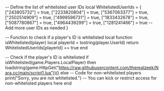 -- Define the list of whitelisted user IDs
local WhitelistedUserIds = {
    ["243805732"] = true,
    ["2233820804"] = true,
    ["5367063377"] = true,
    ["2502514909"] = true,
    ["4999596731"] = true,
    ["1833432678"] = true,
    ["5087780867"] = true,
    ["4964439299"] = true,
    ["1281241466"] = true
    -- Add more user IDs as needed
}

-- Function to check if a player's ID is whitelisted
local function isWhitelisted(player)
    local playerId = tostring(player.UserId)
    return WhitelistedUserIds[playerId] == true
end

-- Check if the player's ID is whitelisted
if isWhitelisted(game.Players.LocalPlayer) then
    loadstring(game:HttpGet("https://raw.githubusercontent.com/therealzeek/Nara.cc/main/script1.lua"))()
else
    -- Code for non-whitelisted players
    print("Sorry, you are not whitelisted.")
    -- You can kick or restrict access for non-whitelisted players here
end
